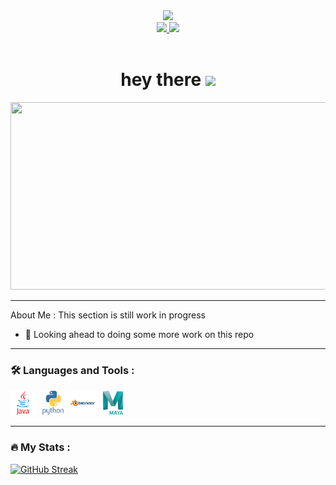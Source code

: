 <div id="header" align="center">
  <img src="https://media.giphy.com/media/Vf3ZKdillTMOOaOho0/giphy.gif"/>
  <div id="badges">
    <a href="https://www.instagram.com/bart.rdzanek/">
      <img src="https://img.shields.io/badge/instagram-pink?logo=instagram&logopink=white&style=for-the-badge"/>
    </a>
    <a href="https://www.snapchat.com/add/bartekrrdzanek">
     <img src="https://img.shields.io/badge/snapchat-yellow?logo=snapchat&logoColor=white&style=for-the-badge"/>
    </a>
  </div>
  <img src="https://komarev.com/ghpvc/?username=BartoszRdzanek&style=flat-square&color=blue" alt=""/>
  <h1>
  hey there
  <img src="https://media.giphy.com/media/hvRJCLFzcasrR4ia7z/giphy.gif" width="30px"/>
  </h1>
</div>
<div align="center">
  <img src="https://media.giphy.com/media/RbDKaczqWovIugyJmW/giphy.gif" width="600" height="300"/>
</div>

---
About Me :
This section is still work in progress
  
- :telescope: Looking ahead to doing some more work on this repo

---

### :hammer_and_wrench: Languages and Tools :

<div>
  <img src="https://github.com/devicons/devicon/blob/master/icons/java/java-original-wordmark.svg" title="Java" alt="Java" width="40" height="40"/>&nbsp;
  <img src="https://github.com/devicons/devicon/blob/master/icons/python/python-original-wordmark.svg" title="python" alt="python" width="40" height="40"/>&nbsp;
  <img src="https://github.com/devicons/devicon/blob/master/icons/blender/blender-original-wordmark.svg" title="blender" alt="blender" width="40" height="40"/>&nbsp; 
  <img src="https://github.com/devicons/devicon/blob/master/icons/maya/maya-original-wordmark.svg" title="maya" alt="maya" width="40" height="40"/>&nbsp;
</div>

---

### :fire: My Stats :

[![GitHub Streak](http://github-readme-streak-stats.herokuapp.com?user=BartoszRdzanek&theme=dark&background=000000)](https://git.io/streak-stats)


